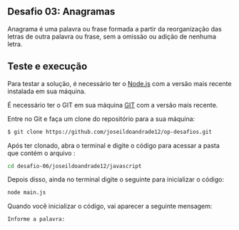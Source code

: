 ## Desafio 03: Anagramas

Anagrama é uma palavra ou frase formada a partir da reorganização das letras de outra palavra ou frase, sem a omissão ou adição de nenhuma letra.

## Teste e execução

Para testar a solução, é necessário ter o [Node.js](https://nodejs.org/) com a versão mais recente instalada em sua máquina.

É necessário ter o GIT em sua máquina [GIT](https://git-scm.com/downloads) com a versão mais recente.

Entre no Git e faça um clone do repositório para a sua máquina:

```bash
$ git clone https://github.com/joseildoandrade12/op-desafios.git
```

Após ter clonado, abra o terminal e digite o código para acessar a pasta que contém o arquivo :

```bash
cd desafio-06/joseildoandrade12/javascript
```

Depois disso, ainda no terminal digite o seguinte para inicializar o código:

```bash
node main.js
```

Quando você inicializar o código, vai aparecer a seguinte mensagem:

```bash
Informe a palavra:
```
